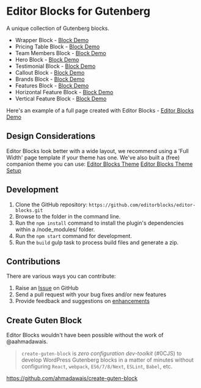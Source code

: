 # Editor Blocks for Gutenberg

A unique collection of Gutenberg blocks.

* Wrapper Block - [Block Demo](https://editorblockswp.com/gutenberg-wrapper-block/)
* Pricing Table Block - [Block Demo](https://editorblockswp.com/gutenberg-pricing-table-block/)
* Team Members Block - [Block Demo](https://editorblockswp.com/gutenberg-team-members-block/)
* Hero Block - [Block Demo](https://editorblockswp.com/gutenberg-hero-block/)
* Testimonial Block - [Block Demo](https://editorblockswp.com/gutenberg-testimonial-block/)
* Callout Block - [Block Demo](https://editorblockswp.com/gutenberg-callout-block/)
* Brands Block - [Block Demo](https://editorblockswp.com/gutenberg-brands-block/)
* Features Block - [Block Demo](https://editorblockswp.com/gutenberg-features-block/)
* Horizontal Feature Block - [Block Demo](https://editorblockswp.com/gutenberg-horizontal-feature-block/)
* Vertical Feature Block - [Block Demo](https://editorblockswp.com/gutenberg-vertical-feature-block/)

Here's an example of a full page created with Editor Blocks - [Editor Blocks Demo](https://editorblockswp.com/demo/)

## Design Considerations ##

Editor Blocks look better with a wide layout, we recommend using a 'Full Width' page template if your theme has one. We've also built a (free) companion theme you can use:
[Editor Blocks Theme](http://wordpress.org/themes/editor-blocks)
[Editor Blocks Theme Setup](http://editorblockswp.com/theme-setup)

## Development ##
1. Clone the GitHub repository: `https://github.com/editorblocks/editor-blocks.git`
2. Browse to the folder in the command line.
3. Run the `npm install` command to install the plugin's dependencies within a /node_modules/ folder.
4. Run the `npm start` command for development.
5. Run the `build` gulp task to process build files and generate a zip.

## Contributions ##

There are various ways you can contribute:

1. Raise an [Issue](https://github.com/editorblocks/editor-blocks/issues/new) on GitHub
2. Send a pull request with your bug fixes and/or new features
3. Provide feedback and suggestions on [enhancements](https://github.com/editorblocks/editor-blocks/issues?direction=desc&labels=Enhancement&page=1&sort=created&state=open)

## Create Guten Block ## 

Editor Blocks wouldn't have been possible without the work of @aahmadawais.

>`create-guten-block` is _zero configuration dev-toolkit_ (#0CJS) to develop WordPress Gutenberg blocks in a matter of minutes without configuring `React`, `webpack`, `ES6/7/8/Next`, `ESLint`, `Babel`, etc.

https://github.com/ahmadawais/create-guten-block
